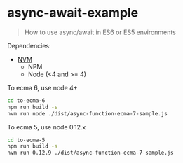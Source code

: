 # async-await-example
> How to use async/await in ES6 or ES5 environments

Dependencies:
- [NVM](https://github.com/creationix/nvm#install-script)
  - NPM
  - Node (<4 and >= 4)

To ecma 6, use node 4+

```bash
cd to-ecma-6
npm run build -s
nvm run node ./dist/async-function-ecma-7-sample.js
```

To ecma 5, use node 0.12.x

```bash
cd to-ecma-5
npm run build -s
nvm run 0.12.9 ./dist/async-function-ecma-7-sample.js
```
